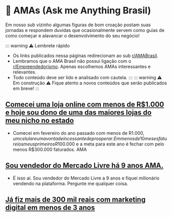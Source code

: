 # 🎯 AMAs (Ask me Anything Brasil)

Em nosso sub vizinho algumas figuras de bom croação postam suas jornadas e respondem duvidas que ocasionalmente servem como guias de como começar e alavancar o desenvolvimento do seu negócio!

::: warning  ⚠️ Lembrete rápido
- Os links publicados nessa páginas redirecionam ao sub [r/AMABrasil](https://www.reddit.com/r/AMABRASIL).
- Lembramos que o AMA Brasil não possui ligação com o [r/Empreendedorismo](https://www.reddit.com/r/Empreendedorismo). Apenas escolhemos AMAs interessantes e relevantes.
- Todo conteúdo deve ser lido e analisado com cautela.
:::
::: warning ⚠️ Em construção ⚠️
Fique atento a novos conteúdos que serão publicados em breve!
:::
##  [Comecei uma loja online com menos de R$1.000 e hoje sou dono de uma das maiores lojas do meu nicho no estado](https://www.reddit.com/r/AMABRASIL/comments/1bddvoj/comecei_uma_loja_online_com_menos_de_r1000_e_hoje/?share_id=s04dSiQgh9Dm2VeXGcYR0&sort=new)
- Comecei em fevereiro do ano passado com menos de R$1.000, um celular e uma vontade incessante de prosperar. Em menos de 10 meses faturei os meus primeiros R$100.000 e a meta para este ano é fechar com pelo menos R$300.000 faturados. AMA

##  [Sou vendedor do Mercado Livre há 9 anos AMA.](https://www.reddit.com/r/AMABRASIL/comments/1av1f9k/sou_vendedor_do_mercado_livre_h%C3%A1_9_anos_ama/)
- É isso aí. Sou vendedor do Mercado Livre a 9 anos e fiquei milionário vendendo na plataforma. Pergunte me qualquer coisa.

## [Já fiz mais de 300 mil reais com marketing digital em menos de 3 anos](https://www.reddit.com/r/AMABRASIL/comments/1dr0adc/j%C3%A1_fiz_mais_de_300_mil_reais_com_marketing/)
